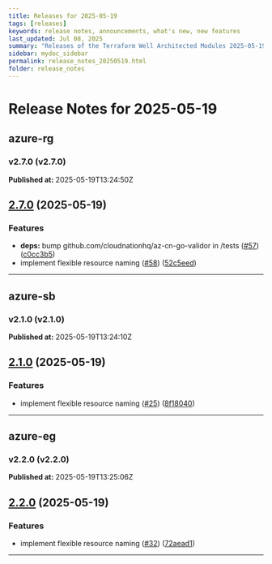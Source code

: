 ```yaml
---
title: Releases for 2025-05-19
tags: [releases]
keywords: release notes, announcements, what's new, new features
last_updated: Jul 08, 2025
summary: "Releases of the Terraform Well Architected Modules 2025-05-19"
sidebar: mydoc_sidebar
permalink: release_notes_20250519.html
folder: release_notes
---
```


# Release Notes for 2025-05-19

## azure-rg
### v2.7.0 (v2.7.0)
**Published at:** 2025-05-19T13:24:50Z

## [2.7.0](https://github.com/CloudNationHQ/terraform-azure-rg/compare/v2.6.0...v2.7.0) (2025-05-19)


### Features

* **deps:** bump github.com/cloudnationhq/az-cn-go-validor in /tests ([#57](https://github.com/CloudNationHQ/terraform-azure-rg/issues/57)) ([c0cc3b5](https://github.com/CloudNationHQ/terraform-azure-rg/commit/c0cc3b5d8401c60fdf0550ba70c2634cf2134558))
* implement flexible resource naming ([#58](https://github.com/CloudNationHQ/terraform-azure-rg/issues/58)) ([52c5eed](https://github.com/CloudNationHQ/terraform-azure-rg/commit/52c5eedec77bee752647b2477f63d412b1433172))

---

## azure-sb
### v2.1.0 (v2.1.0)
**Published at:** 2025-05-19T13:24:10Z

## [2.1.0](https://github.com/CloudNationHQ/terraform-azure-sb/compare/v2.0.0...v2.1.0) (2025-05-19)


### Features

* implement flexible resource naming ([#25](https://github.com/CloudNationHQ/terraform-azure-sb/issues/25)) ([8f18040](https://github.com/CloudNationHQ/terraform-azure-sb/commit/8f18040cf33ad3450bbe13e6ca70f0abb37ac358))

---

## azure-eg
### v2.2.0 (v2.2.0)
**Published at:** 2025-05-19T13:25:06Z

## [2.2.0](https://github.com/CloudNationHQ/terraform-azure-eg/compare/v2.1.0...v2.2.0) (2025-05-19)


### Features

* implement flexible resource naming ([#32](https://github.com/CloudNationHQ/terraform-azure-eg/issues/32)) ([72aead1](https://github.com/CloudNationHQ/terraform-azure-eg/commit/72aead1b9d3a10d5672a0758db0831745d4e7d5d))

---

